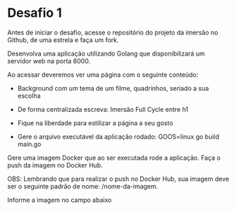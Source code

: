 # Desafio 1

Antes de iniciar o desafio, acesse o repositório do projeto da imersão no Github, de uma estrela e faça um fork.

Desenvolva uma aplicação utilizando Golang que disponibilizará um servidor web na porta 8000.


Ao acessar deveremos ver uma página com o seguinte conteúdo:

- Background com um tema de um filme, quadrinhos, seriado a sua escolha

- De forma centralizada escreva: Imersão Full Cycle entre h1

- Fique na liberdade para estilizar a página a seu gosto

- Gere o arquivo executável da aplicação rodado: GOOS=linux go build main.go


Gere uma imagem Docker que ao ser executada rode a aplicação. Faça o push da imagem no Docker Hub.


OBS: Lembrando que para realizar o push no Docker Hub, sua imagem deve ser o seguinte padrão de nome: <seulogin>/nome-da-imagem.

Informe a imagem no campo abaixo